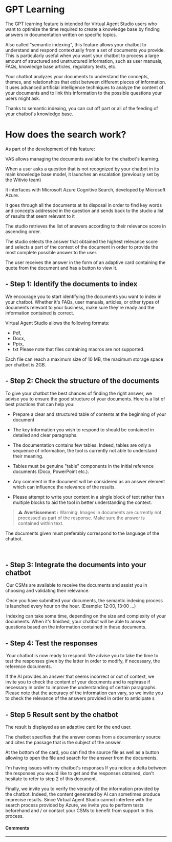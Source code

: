 # GPT Learning

The GPT learning feature is intended for Virtual Agent Studio users who want to optimize the time required to create a knowledge base by finding answers in documentation written on specific topics.

Also called "semantic indexing", this feature allows your chatbot to understand and respond contextually from a set of documents you provide. This is particularly useful when you want your chatbot to process a large amount of structured and unstructured information, such as user manuals, FAQs, knowledge base articles, regulatory texts, etc.

Your chatbot analyzes your documents to understand the concepts, themes, and relationships that exist between different pieces of information. It uses advanced artificial intelligence techniques to analyze the content of your documents and to link this information to the possible questions your users might ask.

Thanks to semantic indexing, you can cut off part or all of the feeding of your chatbot's knowledge base.

# How does the search work?

As part of the development of this feature:

VAS allows managing the documents available for the chatbot's learning.

When a user asks a question that is not recognized by your chatbot in its main knowledge base model, it launches an escalation (previously set by the Witivio team)

It interfaces with Microsoft Azure Cognitive Search, developed by Microsoft Azure.

It goes through all the documents at its disposal in order to find key words and concepts addressed in the question and sends back to the studio a list of results that seem relevant to it

The studio retrieves the list of answers according to their relevance score in ascending order.

The studio selects the answer that obtained the highest relevance score and selects a part of the context of the document in order to provide the most complete possible answer to the user.

The user receives the answer in the form of an adaptive card containing the quote from the document and has a button to view it.

## - Step 1: Identify the documents to index
We encourage you to start identifying the documents you want to index in your chatbot. Whether it's FAQs, user manuals, articles, or other types of documents relevant to your business, make sure they're ready and the information contained is correct.

Virtual Agent Studio allows the following formats:

- Pdf,
- Docx,
- Pptx,
- txt
Please note that files containing macros are not supported.

Each file can reach a maximum size of 10 MB, the maximum storage space per chatbot is 2GB.

## - Step 2: Check the structure of the documents
To give your chatbot the best chances of finding the right answer, we advise you to ensure the good structure of your documents. Here is a list of best practices that can help you:

- Prepare a clear and structured table of contents at the beginning of your document

- The key information you wish to respond to should be contained in detailed and clear paragraphs.

- The documentation contains few tables. Indeed, tables are only a sequence of information, the tool is currently not able to understand their meaning.

- Tables must be genuine "table" components in the initial reference documents (Docx, PowerPoint etc.).

- Any comment in the document will be considered as an answer element which can influence the relevance of the results.

- Please attempt to write your content in a single block of text rather than multiple blocks to aid the tool in better understanding the context. 



>⚠️ **Avertissement :**  Warning: Images in documents are currently not processed as part of the response. Make sure the answer is contained within text.

The documents given must preferably correspond to the language of the chatbot.

 
## - Step 3: Integrate the documents into your chatbot

 Our CSMs are available to receive the documents and assist you in choosing and validating their relevance.

 Once you have submitted your documents, the semantic indexing process is launched every hour on the hour. (Example: 12:00, 13:00 ...)

 Indexing can take some time, depending on the size and complexity of your documents. When it's finished, your chatbot will be able to answer questions based on the information contained in these documents.

## - Step 4: Test the responses

 Your chatbot is now ready to respond. We advise you to take the time to test the responses given by the latter in order to modify, if necessary, the reference documents.

If the AI provides an answer that seems incorrect or out of context, we invite you to check the content of your documents and to rephrase if necessary in order to improve the understanding of certain paragraphs. Please note that the accuracy of the information can vary, so we invite you to check the relevance of the answers provided in order to anticipate s

## - Step 5 Result sent by the chatbot
The result is displayed as an adaptive card for the end user.

The chatbot specifies that the answer comes from a documentary source and cites the passage that is the subject of the answer.

At the bottom of the card, you can find the source file as well as a button allowing to open the file and search for the answer from the documents.

I'm having issues with my chatbot's responses
If you notice a delta between the responses you would like to get and the responses obtained, don't hesitate to refer to step 2 of this document.

Finally, we invite you to verify the veracity of the information provided by the chatbot. Indeed, the content generated by AI can sometimes produce imprecise results. Since Virtual Agent Studio cannot interfere with the search process provided by Azure, we invite you to perform tests beforehand and / or contact your CSMs to benefit from support in this process.



#### Comments
---

<Commentaire />
